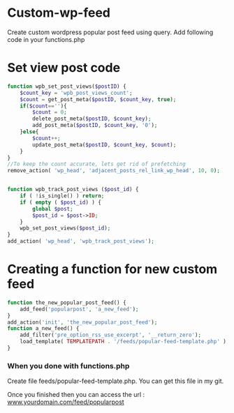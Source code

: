 # Custom-wp-feed

Create custom wordpress popular post feed using query. Add following code in your functions.php

# Set view post code

```php
function wpb_set_post_views($postID) {
    $count_key = 'wpb_post_views_count';
    $count = get_post_meta($postID, $count_key, true);
    if($count==''){
        $count = 0;
        delete_post_meta($postID, $count_key);
        add_post_meta($postID, $count_key, '0');
    }else{
        $count++;
        update_post_meta($postID, $count_key, $count);
    }
}
//To keep the count accurate, lets get rid of prefetching
remove_action( 'wp_head', 'adjacent_posts_rel_link_wp_head', 10, 0);


function wpb_track_post_views ($post_id) {
    if ( !is_single() ) return;
    if ( empty ( $post_id) ) {
        global $post;
        $post_id = $post->ID;    
    }
    wpb_set_post_views($post_id);
}
add_action( 'wp_head', 'wpb_track_post_views');
```
# Creating a function for new custom feed

```php
function the_new_popular_post_feed() {
    add_feed('popularpost', 'a_new_feed');
}
add_action('init', 'the_new_popular_post_feed');
function a_new_feed() {
    add_filter('pre_option_rss_use_excerpt', '__return_zero');
    load_template( TEMPLATEPATH . '/feeds/popular-feed-template.php' );
}
```

### When you done with functions.php

Create file feeds/popular-feed-template.php. You can get this file in my git.

Once you finished then you can access the url : www.yourdomain.com/feed/popularpost

